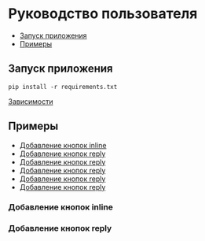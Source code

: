 # Руководство пользователя
* [Запуск приложения](#запуск-приложения)
* [Примеры](#примеры)

## Запуск приложения
`
pip install -r requirements.txt
`

[Зависимости](../requirements.txt)


## Примеры
* [Добавление кнопок inline](#добавление-кнопок-inline)
* [Добавление кнопок reply](#добавление-кнопок-reply)
* [Добавление кнопок reply](#добавление-кнопок-reply)
* [Добавление кнопок reply](#добавление-кнопок-reply)
* [Добавление кнопок reply](#добавление-кнопок-reply)
* [Добавление кнопок reply](#добавление-кнопок-reply)

### Добавление кнопок inline


### Добавление кнопок reply


